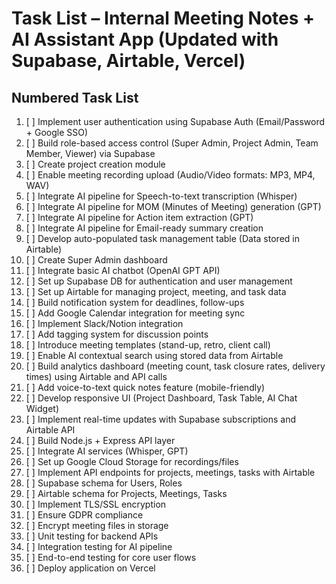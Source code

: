 # Task List – Internal Meeting Notes + AI Assistant App (Updated with Supabase, Airtable, Vercel)

## Numbered Task List
1. [ ] Implement user authentication using Supabase Auth (Email/Password + Google SSO)
2. [ ] Build role-based access control (Super Admin, Project Admin, Team Member, Viewer) via Supabase
3. [ ] Create project creation module
4. [ ] Enable meeting recording upload (Audio/Video formats: MP3, MP4, WAV)
5. [ ] Integrate AI pipeline for Speech-to-text transcription (Whisper)
6. [ ] Integrate AI pipeline for MOM (Minutes of Meeting) generation (GPT)
7. [ ] Integrate AI pipeline for Action item extraction (GPT)
8. [ ] Integrate AI pipeline for Email-ready summary creation
9. [ ] Develop auto-populated task management table (Data stored in Airtable)
10. [ ] Create Super Admin dashboard
11. [ ] Integrate basic AI chatbot (OpenAI GPT API)
12. [ ] Set up Supabase DB for authentication and user management
13. [ ] Set up Airtable for managing project, meeting, and task data
14. [ ] Build notification system for deadlines, follow-ups
15. [ ] Add Google Calendar integration for meeting sync
16. [ ] Implement Slack/Notion integration
17. [ ] Add tagging system for discussion points
18. [ ] Introduce meeting templates (stand-up, retro, client call)
19. [ ] Enable AI contextual search using stored data from Airtable
20. [ ] Build analytics dashboard (meeting count, task closure rates, delivery times) using Airtable and API calls
21. [ ] Add voice-to-text quick notes feature (mobile-friendly)
22. [ ] Develop responsive UI (Project Dashboard, Task Table, AI Chat Widget)
23. [ ] Implement real-time updates with Supabase subscriptions and Airtable API
24. [ ] Build Node.js + Express API layer
25. [ ] Integrate AI services (Whisper, GPT)
26. [ ] Set up Google Cloud Storage for recordings/files
27. [ ] Implement API endpoints for projects, meetings, tasks with Airtable
28. [ ] Supabase schema for Users, Roles
29. [ ] Airtable schema for Projects, Meetings, Tasks
30. [ ] Implement TLS/SSL encryption
31. [ ] Ensure GDPR compliance
32. [ ] Encrypt meeting files in storage
33. [ ] Unit testing for backend APIs
34. [ ] Integration testing for AI pipeline
35. [ ] End-to-end testing for core user flows
36. [ ] Deploy application on Vercel
